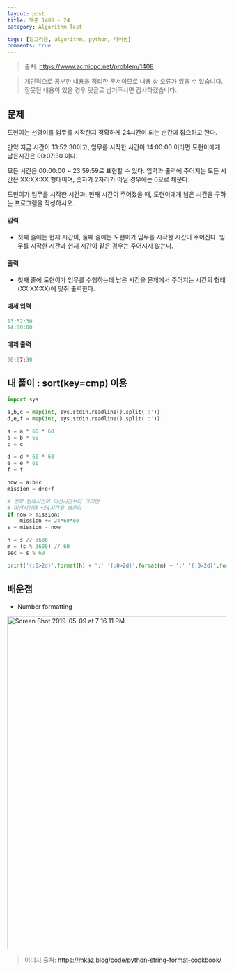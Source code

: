 ```yaml
---
layout: post
title: 백준 1408 - 24
category: Algorithm Test

tags: [알고리즘, algorithm, python, 파이썬]
comments: true
---
```


> 출처: https://www.acmicpc.net/problem/1408

> 개인적으로 공부한 내용을 정리한 문서이므로 내용 상 오류가 있을 수 있습니다.
> 잘못된 내용이 있을 경우 댓글로 남겨주시면 감사하겠습니다.

## 문제
도현이는 선영이를 임무를 시작한지 정확하게 24시간이 되는 순간에 잡으려고 한다.

만약 지금 시간이 13:52:30이고, 임무를 시작한 시간이 14:00:00 이라면 도현이에게 남은시간은 00:07:30 이다.

모든 시간은 00:00:00 ~ 23:59:59로 표현할 수 있다. 입력과 출력에 주어지는 모든 시간은 XX:XX:XX 형태이며, 숫자가 2자리가 아닐 경우에는 0으로 채운다.

도현이가 임무를 시작한 시간과, 현재 시간이 주어졌을 때, 도현이에게 남은 시간을 구하는 프로그램을 작성하시오.


#### 입력
- 첫째 줄에는 현재 시간이, 둘째 줄에는 도현이가 임무를 시작한 시간이 주어진다. 임무를 시작한 시간과 현재 시간이 같은 경우는 주어지지 않는다.

#### 출력
- 첫째 줄에 도현이가 임무를 수행하는데 남은 시간을 문제에서 주어지는 시간의 형태 (XX:XX:XX)에 맞춰 출력한다.

#### 예제 입력

```python
13:52:30
14:00:00
```

#### 예제 출력

```python
00:07:30
```

## 내 풀이 : sort(key=cmp) 이용

```python
import sys

a,b,c = map(int, sys.stdin.readline().split(':'))
d,e,f = map(int, sys.stdin.readline().split(':'))

a = a * 60 * 60
b = b * 60
c = c

d = d * 60 * 60
e = e * 60
f = f

now = a+b+c
mission = d+e+f

# 만약 현재시간이 미션시간보다 크다면
# 미션시간에 +24시간을 해준다
if now > mission:
    mission += 24*60*60
s = mission - now

h = s // 3600
m = (s % 3600) // 60
sec = s % 60

print('{:0>2d}'.format(h) + ':' '{:0>2d}'.format(m) + ':' '{:0>2d}'.format(sec))
```

## 배운점

- Number formatting

<img width="763" alt="Screen Shot 2019-05-09 at 7 16 11 PM" src="https://user-images.githubusercontent.com/34808501/57446147-fef67d00-728e-11e9-9773-3e2f3bda54fd.png">

> 이미지 출처: https://mkaz.blog/code/python-string-format-cookbook/





